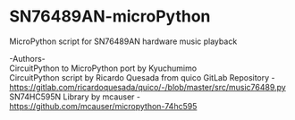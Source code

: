 # SN76489AN-microPython
MicroPython script for SN76489AN hardware music playback

-Authors-  
CircuitPython to MicroPython port by Kyuchumimo  
CircuitPython script by Ricardo Quesada from quico GitLab Repository - https://gitlab.com/ricardoquesada/quico/-/blob/master/src/music76489.py  
SN74HC595N Library by mcauser - https://github.com/mcauser/micropython-74hc595
